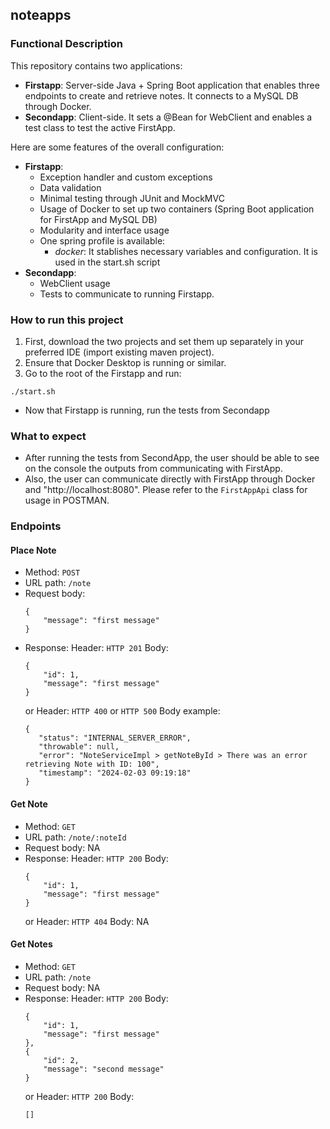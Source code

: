 ## noteapps
### Functional Description

This repository contains two applications:
- **Firstapp**: Server-side Java + Spring Boot application that enables three endpoints to create and retrieve notes. It connects to a MySQL DB through Docker.
- **Secondapp**: Client-side. It sets a @Bean for WebClient and enables a test class to test the active FirstApp.

Here are some features of the overall configuration:

- **Firstapp**:
  * Exception handler and custom exceptions
  * Data validation
  * Minimal testing through JUnit and MockMVC
  * Usage of Docker to set up two containers (Spring Boot application for FirstApp and MySQL DB)
  * Modularity and interface usage
  * One spring profile is available:
      * *docker*: It stablishes necessary variables and configuration. It is used in the start.sh script
- **Secondapp**:
  * WebClient usage
  * Tests to communicate to running Firstapp.

### How to run this project
1. First, download the two projects and set them up separately in your preferred IDE (import existing maven project).
2. Ensure that Docker Desktop is running or similar.
3. Go to the root of the Firstapp and run:
```
./start.sh
```
- Now that Firstapp is running, run the tests from Secondapp

### What to expect
- After running the tests from SecondApp, the user should be able to see on the console the outputs from communicating with FirstApp.
- Also, the user can communicate directly with FirstApp through Docker and "http://localhost:8080". Please refer to the `FirstAppApi` class for usage in POSTMAN.

### Endpoints
#### Place Note
  - Method: `POST`
  - URL path: `/note`
  - Request body:
    ```
    {
        "message": "first message"
    }
    ```
  - Response:
    Header: `HTTP 201`
    Body:
      ```
      {
          "id": 1,
          "message": "first message"
      }
      ```
    or
    Header: `HTTP 400` or `HTTP 500`
    Body example:
      ```
     {
         "status": "INTERNAL_SERVER_ERROR",
         "throwable": null,
         "error": "NoteServiceImpl > getNoteById > There was an error retrieving Note with ID: 100",
         "timestamp": "2024-02-03 09:19:18"
     }
      ```
#### Get Note
  - Method: `GET`
  - URL path: `/note/:noteId`
  - Request body: NA
  - Response:
    Header: `HTTP 200`
    Body:
      ```
      {
          "id": 1,
          "message": "first message"
      }
      ```
    or
    Header: `HTTP 404`
    Body: NA
#### Get Notes
  - Method: `GET`
  - URL path: `/note`
  - Request body: NA
  - Response:
    Header: `HTTP 200`
    Body:
      ```
      {
          "id": 1,
          "message": "first message"
      },
      {
          "id": 2,
          "message": "second message"
      }
      ```
    or
    Header: `HTTP 200`
    Body:
      ```
      []
      ```
